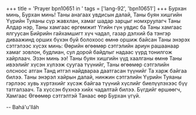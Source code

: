 +++
title = 'Prayer bpn10651 in '
tags = ['lang-92', 'bpn10651']
+++
Бурхан минь, Бурхан минь! Таны анагаах увдисын далай, Таны буян хишгийн Үүрийн Туяаны сүр жавхлан, хамаг шадар зарцыг номхруулагч Таны Алдар нэр, Таны хамгаас өргөмжит Үгийн гүн увдис ба Таны хамгаас ялгуусан Бийрийн гайхамшигт хүч чадал, газар дэлхий ба тэнгэр диваажинд орших бүхэн буй болохоос өмнө оршиж байсан Таны энэрэх сэтгэлээс хүсэх минь: Өөрийн өгөөмөр сэтгэлийн ариун рашаанаар хамаг зовлон, будлиан, сул дорой байдлыг надаас үүрд тонилгож хайрлаач.
Эзэн минь ээ!  Таны буян хишгийн үүд хаалганы өмнө Таны ивээлийг хүсэн хүлээж суугаа түүнийг, Таны өгөөмөр сэтгэлийн олсноос атган Танд итгэл найдвараа даатгасан түүнийг Та харж байгаа билээ.  Таны энэрэл хайрын далай,  нинжин сэтгэлийн Үүрийн Туяаны гэрлээс хувь хүртэхийг хүсэж байгаа түүний хүслийг биелүүлэхээс бүү татгалзаач.
Та хүссэн бүхнээ хийх чадалтай билээ. Бүгдийг өршөөгч, Хамгаас Өгөөмөр сэтгэлтэй Танаас өөр Бурхан үгүй.

-- Bahá'u'lláh
